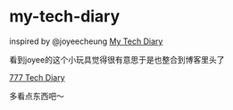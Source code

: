 # my-tech-diary
inspired by @joyeecheung [My Tech Diary](https://joyeecheung.github.io/diary)

看到joyee的这个小玩具觉得很有意思于是也整合到博客里头了

[777 Tech Diary](https://hishark.cc/diary)

多看点东西吧～
